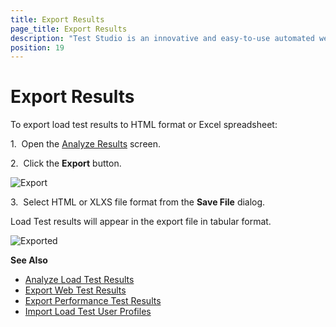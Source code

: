 ```yaml
---
title: Export Results
page_title: Export Results
description: "Test Studio is an innovative and easy-to-use automated web, WPF and load testing solution. Test Studio tests support essential technologies like ASP.NET AJAX, Silverlight, PHP and MVC. HTML5, Testing framework, functional testing, performance testing, load testing, exploratory testing, manual testing."
position: 19
---
```

# Export Results

To export load test results to HTML format or Excel spreadsheet:

1.&nbsp; Open the <a href="/features/testing-types/load-testing/analyzing-results" target="_blank">Analyze Results</a> screen.

2.&nbsp; Click the **Export** button.

![Export][1]

3.&nbsp; Select HTML or XLXS file format from the **Save File** dialog.

Load Test results will appear in the export file in tabular format.

![Exported][2]

**See Also**

- <a href="/features/testing-types/load-testing/analyzing-results" target="_blank">Analyze Load Test Results</a>
- <a href="/getting-started/test-results/export-test-results" target="_blank">Export Web Test Results</a>
- <a href="/features/testing-types/performance-testing/export-results" target="_blank">Export Performance Test Results</a>
- <a href="/features/testing-types/load-testing/importing-traffic" target="_blank">Import Load Test User Profiles</a>

[1]: /img/features/testing-types/load-testing/export-results/fig1.png
[2]: /img/features/testing-types/load-testing/export-results/fig2.png